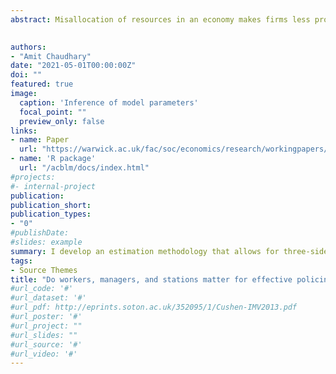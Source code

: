 ```yaml
---
abstract: Misallocation of resources in an economy makes firms less productive. I document the roles of heterogeneity, sorting, and complementarity in a framework where workers, managers, and firms interact to shape productivity. The approach I follow uses the movement of workers and managers across firms to identify the distribution of productivity. I webscraped novel microdata of crime reports from the Indian police department and combined them with the worker-level measurement of productivity. Using this data I show that the third source of heterogeneity in the form of manager ability is an important driver of differences in firm productivity. I empirically identify complementarities between workers, managers, and firms using my estimation methodology. Counterfactual results show that reallocating workers by applying a positive assortative sorting rule can increase police department productivity by 10%.

 
authors:
- "Amit Chaudhary"
date: "2021-05-01T00:00:00Z"
doi: ""
featured: true
image:
  caption: 'Inference of model parameters'
  focal_point: ""
  preview_only: false
links:
- name: Paper
  url: "https://warwick.ac.uk/fac/soc/economics/research/workingpapers/2021/twerp_1377_-_chaudhary.pdf"
- name: 'R package'
  url: "/acblm/docs/index.html"
#projects:
#- internal-project
publication: 
publication_short:
publication_types:
- "0"
#publishDate: 
#slides: example
summary: I develop an estimation methodology that allows for three-sided heterogeneity. I implement this on matched panel data. I use machine learning in the classification step of the estimation of a Markovian model of worker mobility and apply it to novel data on police departments. 
tags:
- Source Themes
title: "Do workers, managers, and stations matter for effective policing? A decomposition of productivity into three dimensions of unobserved heterogeneity."
#url_code: '#'
#url_dataset: '#'
#url_pdf: http://eprints.soton.ac.uk/352095/1/Cushen-IMV2013.pdf
#url_poster: '#'
#url_project: ""
#url_slides: ""
#url_source: '#'
#url_video: '#'
---
```


